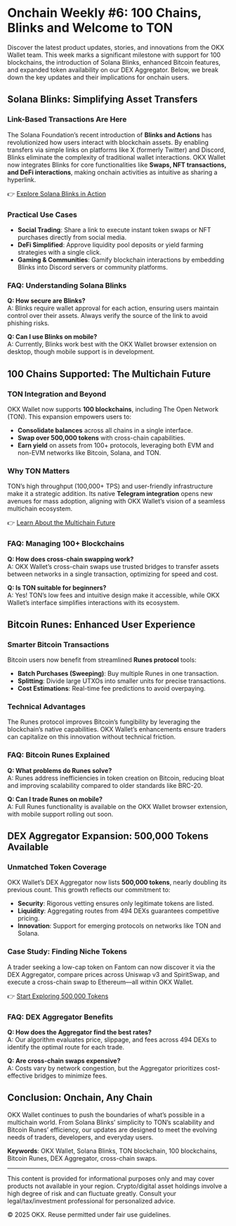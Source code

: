 # Onchain Weekly #6: 100 Chains, Blinks and Welcome to TON  

Discover the latest product updates, stories, and innovations from the OKX Wallet team. This week marks a significant milestone with support for 100 blockchains, the introduction of Solana Blinks, enhanced Bitcoin features, and expanded token availability on our DEX Aggregator. Below, we break down the key updates and their implications for onchain users.  

## Solana Blinks: Simplifying Asset Transfers  

### Link-Based Transactions Are Here  
The Solana Foundation’s recent introduction of **Blinks and Actions** has revolutionized how users interact with blockchain assets. By enabling transfers via simple links on platforms like X (formerly Twitter) and Discord, Blinks eliminate the complexity of traditional wallet interactions. OKX Wallet now integrates Blinks for core functionalities like **Swaps, NFT transactions, and DeFi interactions**, making onchain activities as intuitive as sharing a hyperlink.  

👉 [Explore Solana Blinks in Action](https://bit.ly/okx-bonus)  

### Practical Use Cases  
- **Social Trading**: Share a link to execute instant token swaps or NFT purchases directly from social media.  
- **DeFi Simplified**: Approve liquidity pool deposits or yield farming strategies with a single click.  
- **Gaming & Communities**: Gamify blockchain interactions by embedding Blinks into Discord servers or community platforms.  

### FAQ: Understanding Solana Blinks  
**Q: How secure are Blinks?**  
A: Blinks require wallet approval for each action, ensuring users maintain control over their assets. Always verify the source of the link to avoid phishing risks.  

**Q: Can I use Blinks on mobile?**  
A: Currently, Blinks work best with the OKX Wallet browser extension on desktop, though mobile support is in development.  

## 100 Chains Supported: The Multichain Future  
### TON Integration and Beyond  
OKX Wallet now supports **100 blockchains**, including The Open Network (TON). This expansion empowers users to:  
- **Consolidate balances** across all chains in a single interface.  
- **Swap over 500,000 tokens** with cross-chain capabilities.  
- **Earn yield** on assets from 100+ protocols, leveraging both EVM and non-EVM networks like Bitcoin, Solana, and TON.  

### Why TON Matters  
TON’s high throughput (100,000+ TPS) and user-friendly infrastructure make it a strategic addition. Its native **Telegram integration** opens new avenues for mass adoption, aligning with OKX Wallet’s vision of a seamless multichain ecosystem.  

👉 [Learn About the Multichain Future](https://bit.ly/okx-bonus)  

### FAQ: Managing 100+ Blockchains  
**Q: How does cross-chain swapping work?**  
A: OKX Wallet’s cross-chain swaps use trusted bridges to transfer assets between networks in a single transaction, optimizing for speed and cost.  

**Q: Is TON suitable for beginners?**  
A: Yes! TON’s low fees and intuitive design make it accessible, while OKX Wallet’s interface simplifies interactions with its ecosystem.  

## Bitcoin Runes: Enhanced User Experience  
### Smarter Bitcoin Transactions  
Bitcoin users now benefit from streamlined **Runes protocol** tools:  
- **Batch Purchases (Sweeping)**: Buy multiple Runes in one transaction.  
- **Splitting**: Divide large UTXOs into smaller units for precise transactions.  
- **Cost Estimations**: Real-time fee predictions to avoid overpaying.  

### Technical Advantages  
The Runes protocol improves Bitcoin’s fungibility by leveraging the blockchain’s native capabilities. OKX Wallet’s enhancements ensure traders can capitalize on this innovation without technical friction.  

### FAQ: Bitcoin Runes Explained  
**Q: What problems do Runes solve?**  
A: Runes address inefficiencies in token creation on Bitcoin, reducing bloat and improving scalability compared to older standards like BRC-20.  

**Q: Can I trade Runes on mobile?**  
A: Full Runes functionality is available on the OKX Wallet browser extension, with mobile support rolling out soon.  

## DEX Aggregator Expansion: 500,000 Tokens Available  
### Unmatched Token Coverage  
OKX Wallet’s DEX Aggregator now lists **500,000 tokens**, nearly doubling its previous count. This growth reflects our commitment to:  
- **Security**: Rigorous vetting ensures only legitimate tokens are listed.  
- **Liquidity**: Aggregating routes from 494 DEXs guarantees competitive pricing.  
- **Innovation**: Support for emerging protocols on networks like TON and Solana.  

### Case Study: Finding Niche Tokens  
A trader seeking a low-cap token on Fantom can now discover it via the DEX Aggregator, compare prices across Uniswap v3 and SpiritSwap, and execute a cross-chain swap to Ethereum—all within OKX Wallet.  

👉 [Start Exploring 500,000 Tokens](https://bit.ly/okx-bonus)  

### FAQ: DEX Aggregator Benefits  
**Q: How does the Aggregator find the best rates?**  
A: Our algorithm evaluates price, slippage, and fees across 494 DEXs to identify the optimal route for each trade.  

**Q: Are cross-chain swaps expensive?**  
A: Costs vary by network congestion, but the Aggregator prioritizes cost-effective bridges to minimize fees.  

## Conclusion: Onchain, Any Chain  
OKX Wallet continues to push the boundaries of what’s possible in a multichain world. From Solana Blinks’ simplicity to TON’s scalability and Bitcoin Runes’ efficiency, our updates are designed to meet the evolving needs of traders, developers, and everyday users.  

**Keywords**: OKX Wallet, Solana Blinks, TON blockchain, 100 blockchains, Bitcoin Runes, DEX Aggregator, cross-chain swaps.  

---

This content is provided for informational purposes only and may cover products not available in your region. Crypto/digital asset holdings involve a high degree of risk and can fluctuate greatly. Consult your legal/tax/investment professional for personalized advice.  

© 2025 OKX. Reuse permitted under fair use guidelines.